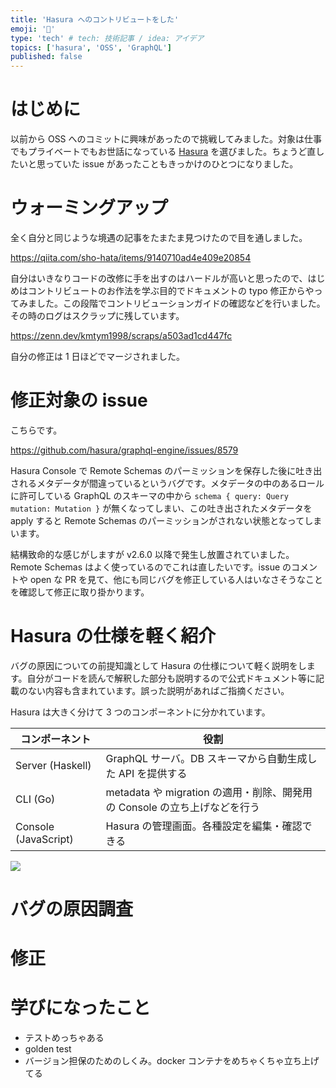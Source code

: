 ```yaml
---
title: 'Hasura へのコントリビュートをした'
emoji: '🦉'
type: 'tech' # tech: 技術記事 / idea: アイデア
topics: ['hasura', 'OSS', 'GraphQL']
published: false
---
```


# はじめに

以前から OSS へのコミットに興味があったので挑戦してみました。対象は仕事でもプライベートでもお世話になっている [Hasura](https://github.com/hasura/graphql-engine) を選びました。ちょうど直したいと思っていた issue があったこともきっかけのひとつになりました。

# ウォーミングアップ

全く自分と同じような境遇の記事をたまたま見つけたので目を通しました。

https://qiita.com/sho-hata/items/9140710ad4e409e20854

自分はいきなりコードの改修に手を出すのはハードルが高いと思ったので、はじめはコントリビュートのお作法を学ぶ目的でドキュメントの typo 修正からやってみました。この段階でコントリビューションガイドの確認などを行いました。その時のログはスクラップに残しています。

https://zenn.dev/kmtym1998/scraps/a503ad1cd447fc

自分の修正は 1 日ほどでマージされました。

# 修正対象の issue

こちらです。

https://github.com/hasura/graphql-engine/issues/8579

Hasura Console で Remote Schemas のパーミッションを保存した後に吐き出されるメタデータが間違っているというバグです。<!-- textlint-disable ja-technical-writing/sentence-length -->メタデータの中のあるロールに許可している GraphQL のスキーマの中から `schema { query: Query mutation: Mutation }` が無くなってしまい、この吐き出されたメタデータを apply すると Remote Schemas のパーミッションがされない状態となってしまいます。 <!-- textlint-enable -->

結構致命的な感じがしますが v2.6.0 以降で発生し放置されていました。Remote Schemas はよく使っているのでこれは直したいです。issue のコメントや open な PR を見て、他にも同じバグを修正している人はいなさそうなことを確認して修正に取り掛かります。

# Hasura の仕様を軽く紹介

バグの原因についての前提知識として Hasura の仕様について軽く説明をします。自分がコードを読んで解釈した部分も説明するので公式ドキュメント等に記載のない内容も含まれています。誤った説明があればご指摘ください。

Hasura は大きく分けて 3 つのコンポーネントに分かれています。

| コンポーネント       | 役割                                                                      |
| -------------------- | ------------------------------------------------------------------------- |
| Server (Haskell)     | GraphQL サーバ。DB スキーマから自動生成した API を提供する                |
| CLI (Go)             | metadata や migration の適用・削除、開発用の Console の立ち上げなどを行う |
| Console (JavaScript) | Hasura の管理画面。各種設定を編集・確認できる                             |

![](https://storage.googleapis.com/zenn-user-upload/eb4f7bc4ed72-20220914.png)

# バグの原因調査

# 修正

# 学びになったこと

- テストめっちゃある
- golden test
- バージョン担保のためのしくみ。docker コンテナをめちゃくちゃ立ち上げてる
